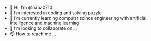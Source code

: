 - 👋 Hi, I’m @naba0710
- 👀 I’m interested in coding and solving puzzle
- 🌱 I’m currently learning computer scince engineering with artificial intelligence and machine learning
- 💞️ I’m looking to collaborate on ...
- 📫 How to reach me ...

<!---
naba0710/naba0710 is a ✨ special ✨ repository because its `README.md` (this file) appears on your GitHub profile.
You can click the Preview link to take a look at your changes.
--->
